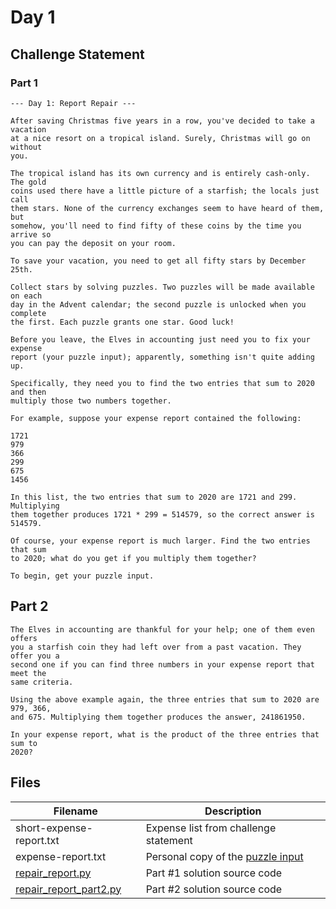 # Day 1

## Challenge Statement

### Part 1
```
--- Day 1: Report Repair ---

After saving Christmas five years in a row, you've decided to take a vacation 
at a nice resort on a tropical island. Surely, Christmas will go on without 
you.

The tropical island has its own currency and is entirely cash-only. The gold 
coins used there have a little picture of a starfish; the locals just call 
them stars. None of the currency exchanges seem to have heard of them, but 
somehow, you'll need to find fifty of these coins by the time you arrive so 
you can pay the deposit on your room.

To save your vacation, you need to get all fifty stars by December 25th.

Collect stars by solving puzzles. Two puzzles will be made available on each 
day in the Advent calendar; the second puzzle is unlocked when you complete 
the first. Each puzzle grants one star. Good luck!

Before you leave, the Elves in accounting just need you to fix your expense 
report (your puzzle input); apparently, something isn't quite adding up.

Specifically, they need you to find the two entries that sum to 2020 and then 
multiply those two numbers together.

For example, suppose your expense report contained the following:

1721
979
366
299
675
1456

In this list, the two entries that sum to 2020 are 1721 and 299. Multiplying 
them together produces 1721 * 299 = 514579, so the correct answer is 514579.

Of course, your expense report is much larger. Find the two entries that sum 
to 2020; what do you get if you multiply them together?

To begin, get your puzzle input.
```

## Part 2

```
The Elves in accounting are thankful for your help; one of them even offers 
you a starfish coin they had left over from a past vacation. They offer you a 
second one if you can find three numbers in your expense report that meet the 
same criteria.

Using the above example again, the three entries that sum to 2020 are 979, 366, 
and 675. Multiplying them together produces the answer, 241861950.

In your expense report, what is the product of the three entries that sum to 
2020?
```

## Files

Filename | Description
--- | ---
short-expense-report.txt |  Expense list from challenge statement
expense-report.txt | Personal copy of the [puzzle input](https://adventofcode.com/2020/day/1/input)
[repair_report.py](repair_report.py) | Part #1 solution source code
[repair_report_part2.py](repair_report_part2) | Part #2 solution source code
